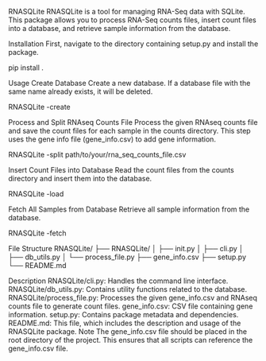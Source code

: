 RNASQLite
RNASQLite is a tool for managing RNA-Seq data with SQLite. This package allows you to process RNA-Seq counts files, insert count files into a database, and retrieve sample information from the database.

Installation
First, navigate to the directory containing setup.py and install the package.

pip install .

Usage
Create Database
Create a new database. If a database file with the same name already exists, it will be deleted.

RNASQLite -create

Process and Split RNAseq Counts File
Process the given RNAseq counts file and save the count files for each sample in the counts directory. This step uses the gene info file (gene_info.csv) to add gene information.

RNASQLite -split path/to/your/rna_seq_counts_file.csv

Insert Count Files into Database
Read the count files from the counts directory and insert them into the database.

RNASQLite -load

Fetch All Samples from Database
Retrieve all sample information from the database.

RNASQLite -fetch

File Structure
RNASQLite/
├── RNASQLite/
│ ├── init.py
│ ├── cli.py
│ ├── db_utils.py
│ └── process_file.py
├── gene_info.csv
├── setup.py
└── README.md

Description
RNASQLite/cli.py: Handles the command line interface.
RNASQLite/db_utils.py: Contains utility functions related to the database.
RNASQLite/process_file.py: Processes the given gene_info.csv and RNAseq counts file to generate count files.
gene_info.csv: CSV file containing gene information.
setup.py: Contains package metadata and dependencies.
README.md: This file, which includes the description and usage of the RNASQLite package.
Note
The gene_info.csv file should be placed in the root directory of the project. This ensures that all scripts can reference the gene_info.csv file.
